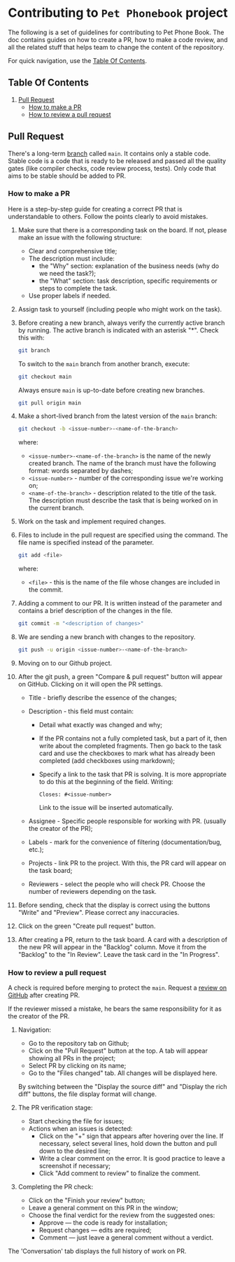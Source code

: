 # Contributing to `Pet Phonebook` project

The following is a set of guidelines for contributing to Pet Phone Book. The doc contains guides on how to create a PR, how to make a code review, and all the related stuff that helps team to change the content of the repository.

For quick navigation, use the [Table Of Contents](#table-of-contents).

## Table Of Contents

1. [Pull Request](#pull-request)
    - [How to make a PR](#how-to-make-a-pr)
    - [How to review a pull request](#how-to-review-a-pull-request)


## Pull Request

There's a long-term [branch](https://git-scm.com/book/en/v2/Git-Branching-Branches-in-a-Nutshell) called `main`. It contains only a stable code. Stable code is a code that is ready to be released and passed all the quality gates (like compiler checks, code review process, tests). Only code that aims to be stable should be added to PR.

### How to make a PR

Here is a step-by-step guide for creating a correct PR that is understandable to others. Follow the points clearly to avoid mistakes.

1. Make sure that there is a corresponding task on the board. If not, please make an issue with the following structure:
    - Clear and comprehensive title;
    - The description must include:
        - the "Why" section: explanation of the business needs (why do we need the task?);
        - the "What" section: task description, specific requirements or steps to complete the task.
    - Use proper labels if needed.
1. Assign task to yourself (including people who might work on the task).
1. Before creating a new branch, always verify the currently active branch by running. The active branch is indicated with an asterisk "*". Check this with:
    ```bash
    git branch
    ```
    To switch to the `main` branch from another branch, execute:
    ```bash
    git checkout main
    ```
    Always ensure `main` is up-to-date before creating new branches.
    ```bash
    git pull origin main
    ```
1. Make a short-lived branch from the latest version of the `main` branch:
    ```bash
    git checkout -b <issue-number>-<name-of-the-branch>
    ```
    where:
    - `<issue-number>-<name-of-the-branch>` is the name of the newly created branch. The name of the branch must have the following format: words separated by dashes;
    - `<issue-number>` - number of the corresponding issue we're working on;
    - `<name-of-the-branch>` - description related to the title of the task. The description must describe the task that is being worked on in the current branch.
1. Work on the task and implement required changes.
1. Files to include in the pull request are specified using the command. The file name is specified instead of the <file> parameter.
    ```bash
    git add <file>
    ```
    where:
    - `<file>` - this is the name of the file whose changes are included in the commit.
1. Adding a comment to our PR. It is written instead of the <description of changes> parameter and contains a brief description of the changes in the file.
    ```bash
    git commit -m "<description of changes>"
    ```
1. We are sending a new branch with changes to the repository. 
    ```bash
    git push -u origin <issue-number>-<name-of-the-branch>
    ```
1. Moving on to our Github project.
1. After the git push, a green "Compare & pull request" button will appear on GitHub.
Clicking on it will open the PR settings.

    - Title - briefly describe the essence of the changes;
    - Description - this field must contain:
        - Detail what exactly was changed and why;
        - If the PR contains not a fully completed task, but a part of it, then write about the completed fragments. Then go back to the task card and use the checkboxes to mark what has already been completed (add checkboxes using markdown);
        - Specify a link to the task that PR is solving. It is more appropriate to do this at the beginning of the field. Writing:
        
            `Closes:
            #<issue-number>` 
        
            Link to the issue will be inserted automatically.

    - Assignee - Specific people responsible for working with PR. (usually the creator of the PR);
    - Labels - mark for the convenience of filtering (documentation/bug, etc.);
    - Projects - link PR to the project. With this, the PR card will appear on the task board;
    - Reviewers - select the people who will check PR. Choose the number of reviewers depending on the task.

1. Before sending, check that the display is correct using the buttons "Write" and "Preview". Please correct any inaccuracies.
1. Click on the green "Create pull request" button.
1. After creating a PR, return to the task board. A card with a description of the new PR will appear in the "Backlog" column. Move it from the "Backlog" to the "In Review". Leave the task card in the "In Progress".

### How to review a pull request

A check is required before merging to protect the `main`. Request a [review on GitHub](https://docs.github.com/en/pull-requests/collaborating-with-pull-requests/reviewing-changes-in-pull-requests/about-pull-request-reviews) after creating PR.

If the reviewer missed a mistake, he bears the same responsibility for it as the creator of the PR.

1. Navigation: 
    - Go to the repository tab on Github;
    - Click on the "Pull Request" button at the top. A tab will appear showing all PRs in the project;
    - Select PR by clicking on its name;
    - Go to the "Files changed" tab. All changes will be displayed here.
    
    By switching between the "Display the source diff" and "Display the rich diff" buttons, the file display format will change.
1. The PR verification stage:
    - Start checking the file for issues;
    - Actions when an issues is detected: 
        - Click on the "+" sign that appears after hovering over the line. If necessary, select several lines, hold down the button and pull down to the desired line;
        - Write a clear comment on the error. It is good practice to leave a screenshot if necessary;
        - Click "Add comment to review" to finalize the comment.
1. Completing the PR check:
    - Click on the "Finish your review" button;
    - Leave a general comment on this PR in the window;
    - Choose the final verdict for the review from the suggested ones:
        - Approve — the code is ready for installation;
        - Request changes — edits are required;
        - Comment — just leave a general comment without a verdict.

The 'Conversation' tab displays the full history of work on PR.